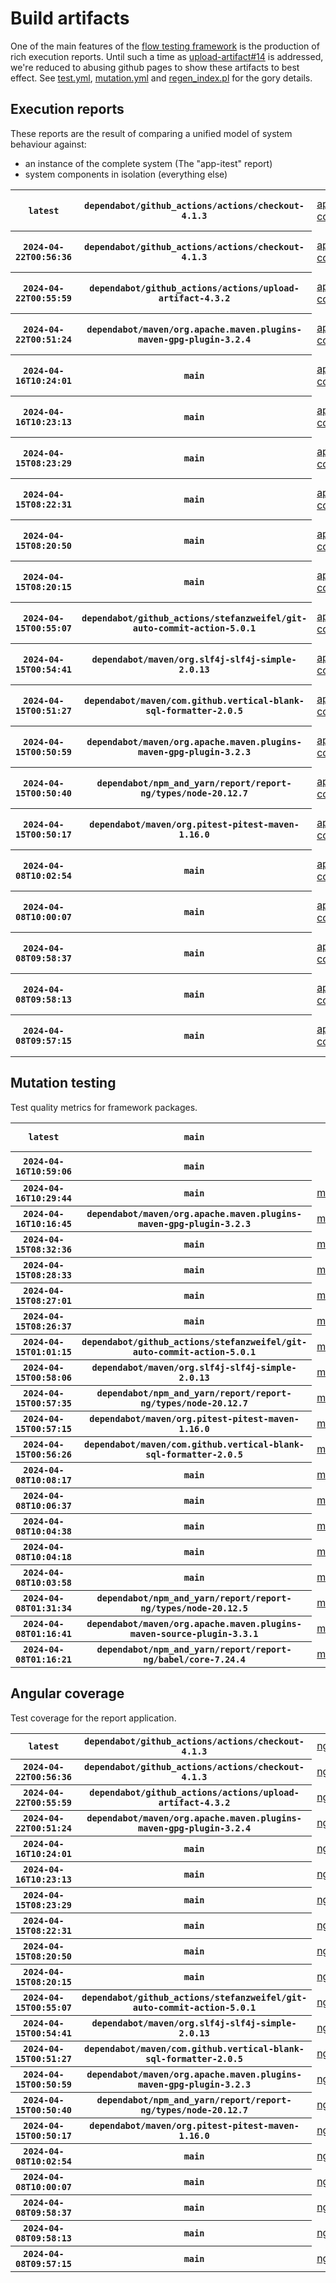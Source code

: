 # Build artifacts

One of the main features of the [flow testing framework](https://github.com/Mastercard/flow) is the production of rich execution reports.
Until such a time as [upload-artifact#14](https://github.com/actions/upload-artifact/issues/14) is addressed, we're reduced to abusing github pages to show these artifacts to best effect.
See [test.yml](https://github.com/Mastercard/flow/blob/main/.github/workflows/test.yml), [mutation.yml](https://github.com/Mastercard/flow/blob/main/.github/workflows/mutation.yml) and [regen_index.pl](https://github.com/Mastercard/flow/blob/pages/regen_index.pl) for the gory details.

## Execution reports

These reports are the result of comparing a unified model of system behaviour against:
 * an instance of the complete system (The "app-itest" report)
 * system components in isolation (everything else)

<!-- start:execution -->
<table>
	<tbody>
		<tr> <th><code>latest</code></th>
			 <th><code>dependabot/github_actions/actions/checkout-4.1.3</code></th>
			<td><a href="execution/latest/app-core/target/mctf/latest/index.html">app-core</a></td>
			<td><a href="execution/latest/app-histogram/target/mctf/latest/index.html">app-histogram</a></td>
			<td><a href="execution/latest/app-itest/target/mctf/latest/index.html">app-itest</a></td>
			<td><a href="execution/latest/app-queue/target/mctf/latest/index.html">app-queue</a></td>
			<td><a href="execution/latest/app-store/target/mctf/latest/index.html">app-store</a></td>
			<td><a href="execution/latest/app-ui/target/mctf/latest/index.html">app-ui</a></td>
			<td><a href="execution/latest/app-web-ui/target/mctf/latest/index.html">app-web-ui</a></td>
		</tr>
		<tr> <th><code>2024-04-22T00:56:36</code></th>
			 <th><code>dependabot/github_actions/actions/checkout-4.1.3</code></th>
			<td><a href="execution/1713747396/app-core/target/mctf/latest/index.html">app-core</a></td>
			<td><a href="execution/1713747396/app-histogram/target/mctf/latest/index.html">app-histogram</a></td>
			<td><a href="execution/1713747396/app-itest/target/mctf/latest/index.html">app-itest</a></td>
			<td><a href="execution/1713747396/app-queue/target/mctf/latest/index.html">app-queue</a></td>
			<td><a href="execution/1713747396/app-store/target/mctf/latest/index.html">app-store</a></td>
			<td><a href="execution/1713747396/app-ui/target/mctf/latest/index.html">app-ui</a></td>
			<td><a href="execution/1713747396/app-web-ui/target/mctf/latest/index.html">app-web-ui</a></td>
		</tr>
		<tr> <th><code>2024-04-22T00:55:59</code></th>
			 <th><code>dependabot/github_actions/actions/upload-artifact-4.3.2</code></th>
			<td><a href="execution/1713747359/app-core/target/mctf/latest/index.html">app-core</a></td>
			<td><a href="execution/1713747359/app-histogram/target/mctf/latest/index.html">app-histogram</a></td>
			<td><a href="execution/1713747359/app-itest/target/mctf/latest/index.html">app-itest</a></td>
			<td><a href="execution/1713747359/app-queue/target/mctf/latest/index.html">app-queue</a></td>
			<td><a href="execution/1713747359/app-store/target/mctf/latest/index.html">app-store</a></td>
			<td><a href="execution/1713747359/app-ui/target/mctf/latest/index.html">app-ui</a></td>
			<td><a href="execution/1713747359/app-web-ui/target/mctf/latest/index.html">app-web-ui</a></td>
		</tr>
		<tr> <th><code>2024-04-22T00:51:24</code></th>
			 <th><code>dependabot/maven/org.apache.maven.plugins-maven-gpg-plugin-3.2.4</code></th>
			<td><a href="execution/1713747084/app-core/target/mctf/latest/index.html">app-core</a></td>
			<td><a href="execution/1713747084/app-histogram/target/mctf/latest/index.html">app-histogram</a></td>
			<td><a href="execution/1713747084/app-itest/target/mctf/latest/index.html">app-itest</a></td>
			<td><a href="execution/1713747084/app-queue/target/mctf/latest/index.html">app-queue</a></td>
			<td><a href="execution/1713747084/app-store/target/mctf/latest/index.html">app-store</a></td>
			<td><a href="execution/1713747084/app-ui/target/mctf/latest/index.html">app-ui</a></td>
			<td><a href="execution/1713747084/app-web-ui/target/mctf/latest/index.html">app-web-ui</a></td>
		</tr>
		<tr> <th><code>2024-04-16T10:24:01</code></th>
			 <th><code>main</code></th>
			<td><a href="execution/1713263041/app-core/target/mctf/latest/index.html">app-core</a></td>
			<td><a href="execution/1713263041/app-histogram/target/mctf/latest/index.html">app-histogram</a></td>
			<td><a href="execution/1713263041/app-itest/target/mctf/latest/index.html">app-itest</a></td>
			<td><a href="execution/1713263041/app-queue/target/mctf/latest/index.html">app-queue</a></td>
			<td><a href="execution/1713263041/app-store/target/mctf/latest/index.html">app-store</a></td>
			<td><a href="execution/1713263041/app-ui/target/mctf/latest/index.html">app-ui</a></td>
			<td><a href="execution/1713263041/app-web-ui/target/mctf/latest/index.html">app-web-ui</a></td>
		</tr>
		<tr> <th><code>2024-04-16T10:23:13</code></th>
			 <th><code>main</code></th>
			<td><a href="execution/1713262993/app-core/target/mctf/latest/index.html">app-core</a></td>
			<td><a href="execution/1713262993/app-histogram/target/mctf/latest/index.html">app-histogram</a></td>
			<td><a href="execution/1713262993/app-itest/target/mctf/latest/index.html">app-itest</a></td>
			<td><a href="execution/1713262993/app-queue/target/mctf/latest/index.html">app-queue</a></td>
			<td><a href="execution/1713262993/app-store/target/mctf/latest/index.html">app-store</a></td>
			<td><a href="execution/1713262993/app-ui/target/mctf/latest/index.html">app-ui</a></td>
			<td><a href="execution/1713262993/app-web-ui/target/mctf/latest/index.html">app-web-ui</a></td>
		</tr>
		<tr> <th><code>2024-04-15T08:23:29</code></th>
			 <th><code>main</code></th>
			<td><a href="execution/1713169409/app-core/target/mctf/latest/index.html">app-core</a></td>
			<td><a href="execution/1713169409/app-histogram/target/mctf/latest/index.html">app-histogram</a></td>
			<td><a href="execution/1713169409/app-itest/target/mctf/latest/index.html">app-itest</a></td>
			<td><a href="execution/1713169409/app-queue/target/mctf/latest/index.html">app-queue</a></td>
			<td><a href="execution/1713169409/app-store/target/mctf/latest/index.html">app-store</a></td>
			<td><a href="execution/1713169409/app-ui/target/mctf/latest/index.html">app-ui</a></td>
			<td><a href="execution/1713169409/app-web-ui/target/mctf/latest/index.html">app-web-ui</a></td>
		</tr>
		<tr> <th><code>2024-04-15T08:22:31</code></th>
			 <th><code>main</code></th>
			<td><a href="execution/1713169351/app-core/target/mctf/latest/index.html">app-core</a></td>
			<td><a href="execution/1713169351/app-histogram/target/mctf/latest/index.html">app-histogram</a></td>
			<td><a href="execution/1713169351/app-itest/target/mctf/latest/index.html">app-itest</a></td>
			<td><a href="execution/1713169351/app-queue/target/mctf/latest/index.html">app-queue</a></td>
			<td><a href="execution/1713169351/app-store/target/mctf/latest/index.html">app-store</a></td>
			<td><a href="execution/1713169351/app-ui/target/mctf/latest/index.html">app-ui</a></td>
			<td><a href="execution/1713169351/app-web-ui/target/mctf/latest/index.html">app-web-ui</a></td>
		</tr>
		<tr> <th><code>2024-04-15T08:20:50</code></th>
			 <th><code>main</code></th>
			<td><a href="execution/1713169250/app-core/target/mctf/latest/index.html">app-core</a></td>
			<td><a href="execution/1713169250/app-histogram/target/mctf/latest/index.html">app-histogram</a></td>
			<td><a href="execution/1713169250/app-itest/target/mctf/latest/index.html">app-itest</a></td>
			<td><a href="execution/1713169250/app-queue/target/mctf/latest/index.html">app-queue</a></td>
			<td><a href="execution/1713169250/app-store/target/mctf/latest/index.html">app-store</a></td>
			<td><a href="execution/1713169250/app-ui/target/mctf/latest/index.html">app-ui</a></td>
			<td><a href="execution/1713169250/app-web-ui/target/mctf/latest/index.html">app-web-ui</a></td>
		</tr>
		<tr> <th><code>2024-04-15T08:20:15</code></th>
			 <th><code>main</code></th>
			<td><a href="execution/1713169215/app-core/target/mctf/latest/index.html">app-core</a></td>
			<td><a href="execution/1713169215/app-histogram/target/mctf/latest/index.html">app-histogram</a></td>
			<td><a href="execution/1713169215/app-itest/target/mctf/latest/index.html">app-itest</a></td>
			<td><a href="execution/1713169215/app-queue/target/mctf/latest/index.html">app-queue</a></td>
			<td><a href="execution/1713169215/app-store/target/mctf/latest/index.html">app-store</a></td>
			<td><a href="execution/1713169215/app-ui/target/mctf/latest/index.html">app-ui</a></td>
			<td><a href="execution/1713169215/app-web-ui/target/mctf/latest/index.html">app-web-ui</a></td>
		</tr>
		<tr> <th><code>2024-04-15T00:55:07</code></th>
			 <th><code>dependabot/github_actions/stefanzweifel/git-auto-commit-action-5.0.1</code></th>
			<td><a href="execution/1713142507/app-core/target/mctf/latest/index.html">app-core</a></td>
			<td><a href="execution/1713142507/app-histogram/target/mctf/latest/index.html">app-histogram</a></td>
			<td><a href="execution/1713142507/app-itest/target/mctf/latest/index.html">app-itest</a></td>
			<td><a href="execution/1713142507/app-queue/target/mctf/latest/index.html">app-queue</a></td>
			<td><a href="execution/1713142507/app-store/target/mctf/latest/index.html">app-store</a></td>
			<td><a href="execution/1713142507/app-ui/target/mctf/latest/index.html">app-ui</a></td>
			<td><a href="execution/1713142507/app-web-ui/target/mctf/latest/index.html">app-web-ui</a></td>
		</tr>
		<tr> <th><code>2024-04-15T00:54:41</code></th>
			 <th><code>dependabot/maven/org.slf4j-slf4j-simple-2.0.13</code></th>
			<td><a href="execution/1713142481/app-core/target/mctf/latest/index.html">app-core</a></td>
			<td><a href="execution/1713142481/app-histogram/target/mctf/latest/index.html">app-histogram</a></td>
			<td><a href="execution/1713142481/app-itest/target/mctf/latest/index.html">app-itest</a></td>
			<td><a href="execution/1713142481/app-queue/target/mctf/latest/index.html">app-queue</a></td>
			<td><a href="execution/1713142481/app-store/target/mctf/latest/index.html">app-store</a></td>
			<td><a href="execution/1713142481/app-ui/target/mctf/latest/index.html">app-ui</a></td>
			<td><a href="execution/1713142481/app-web-ui/target/mctf/latest/index.html">app-web-ui</a></td>
		</tr>
		<tr> <th><code>2024-04-15T00:51:27</code></th>
			 <th><code>dependabot/maven/com.github.vertical-blank-sql-formatter-2.0.5</code></th>
			<td><a href="execution/1713142287/app-core/target/mctf/latest/index.html">app-core</a></td>
			<td><a href="execution/1713142287/app-histogram/target/mctf/latest/index.html">app-histogram</a></td>
			<td><a href="execution/1713142287/app-itest/target/mctf/latest/index.html">app-itest</a></td>
			<td><a href="execution/1713142287/app-queue/target/mctf/latest/index.html">app-queue</a></td>
			<td><a href="execution/1713142287/app-store/target/mctf/latest/index.html">app-store</a></td>
			<td><a href="execution/1713142287/app-ui/target/mctf/latest/index.html">app-ui</a></td>
			<td><a href="execution/1713142287/app-web-ui/target/mctf/latest/index.html">app-web-ui</a></td>
		</tr>
		<tr> <th><code>2024-04-15T00:50:59</code></th>
			 <th><code>dependabot/maven/org.apache.maven.plugins-maven-gpg-plugin-3.2.3</code></th>
			<td><a href="execution/1713142259/app-core/target/mctf/latest/index.html">app-core</a></td>
			<td><a href="execution/1713142259/app-histogram/target/mctf/latest/index.html">app-histogram</a></td>
			<td><a href="execution/1713142259/app-itest/target/mctf/latest/index.html">app-itest</a></td>
			<td><a href="execution/1713142259/app-queue/target/mctf/latest/index.html">app-queue</a></td>
			<td><a href="execution/1713142259/app-store/target/mctf/latest/index.html">app-store</a></td>
			<td><a href="execution/1713142259/app-ui/target/mctf/latest/index.html">app-ui</a></td>
			<td><a href="execution/1713142259/app-web-ui/target/mctf/latest/index.html">app-web-ui</a></td>
		</tr>
		<tr> <th><code>2024-04-15T00:50:40</code></th>
			 <th><code>dependabot/npm_and_yarn/report/report-ng/types/node-20.12.7</code></th>
			<td><a href="execution/1713142240/app-core/target/mctf/latest/index.html">app-core</a></td>
			<td><a href="execution/1713142240/app-histogram/target/mctf/latest/index.html">app-histogram</a></td>
			<td><a href="execution/1713142240/app-itest/target/mctf/latest/index.html">app-itest</a></td>
			<td><a href="execution/1713142240/app-queue/target/mctf/latest/index.html">app-queue</a></td>
			<td><a href="execution/1713142240/app-store/target/mctf/latest/index.html">app-store</a></td>
			<td><a href="execution/1713142240/app-ui/target/mctf/latest/index.html">app-ui</a></td>
			<td><a href="execution/1713142240/app-web-ui/target/mctf/latest/index.html">app-web-ui</a></td>
		</tr>
		<tr> <th><code>2024-04-15T00:50:17</code></th>
			 <th><code>dependabot/maven/org.pitest-pitest-maven-1.16.0</code></th>
			<td><a href="execution/1713142217/app-core/target/mctf/latest/index.html">app-core</a></td>
			<td><a href="execution/1713142217/app-histogram/target/mctf/latest/index.html">app-histogram</a></td>
			<td><a href="execution/1713142217/app-itest/target/mctf/latest/index.html">app-itest</a></td>
			<td><a href="execution/1713142217/app-queue/target/mctf/latest/index.html">app-queue</a></td>
			<td><a href="execution/1713142217/app-store/target/mctf/latest/index.html">app-store</a></td>
			<td><a href="execution/1713142217/app-ui/target/mctf/latest/index.html">app-ui</a></td>
			<td><a href="execution/1713142217/app-web-ui/target/mctf/latest/index.html">app-web-ui</a></td>
		</tr>
		<tr> <th><code>2024-04-08T10:02:54</code></th>
			 <th><code>main</code></th>
			<td><a href="execution/1712570574/app-core/target/mctf/latest/index.html">app-core</a></td>
			<td><a href="execution/1712570574/app-histogram/target/mctf/latest/index.html">app-histogram</a></td>
			<td><a href="execution/1712570574/app-itest/target/mctf/latest/index.html">app-itest</a></td>
			<td><a href="execution/1712570574/app-queue/target/mctf/latest/index.html">app-queue</a></td>
			<td><a href="execution/1712570574/app-store/target/mctf/latest/index.html">app-store</a></td>
			<td><a href="execution/1712570574/app-ui/target/mctf/latest/index.html">app-ui</a></td>
			<td><a href="execution/1712570574/app-web-ui/target/mctf/latest/index.html">app-web-ui</a></td>
		</tr>
		<tr> <th><code>2024-04-08T10:00:07</code></th>
			 <th><code>main</code></th>
			<td><a href="execution/1712570407/app-core/target/mctf/latest/index.html">app-core</a></td>
			<td><a href="execution/1712570407/app-histogram/target/mctf/latest/index.html">app-histogram</a></td>
			<td><a href="execution/1712570407/app-itest/target/mctf/latest/index.html">app-itest</a></td>
			<td><a href="execution/1712570407/app-queue/target/mctf/latest/index.html">app-queue</a></td>
			<td><a href="execution/1712570407/app-store/target/mctf/latest/index.html">app-store</a></td>
			<td><a href="execution/1712570407/app-ui/target/mctf/latest/index.html">app-ui</a></td>
			<td><a href="execution/1712570407/app-web-ui/target/mctf/latest/index.html">app-web-ui</a></td>
		</tr>
		<tr> <th><code>2024-04-08T09:58:37</code></th>
			 <th><code>main</code></th>
			<td><a href="execution/1712570317/app-core/target/mctf/latest/index.html">app-core</a></td>
			<td><a href="execution/1712570317/app-histogram/target/mctf/latest/index.html">app-histogram</a></td>
			<td><a href="execution/1712570317/app-itest/target/mctf/latest/index.html">app-itest</a></td>
			<td><a href="execution/1712570317/app-queue/target/mctf/latest/index.html">app-queue</a></td>
			<td><a href="execution/1712570317/app-store/target/mctf/latest/index.html">app-store</a></td>
			<td><a href="execution/1712570317/app-ui/target/mctf/latest/index.html">app-ui</a></td>
			<td><a href="execution/1712570317/app-web-ui/target/mctf/latest/index.html">app-web-ui</a></td>
		</tr>
		<tr> <th><code>2024-04-08T09:58:13</code></th>
			 <th><code>main</code></th>
			<td><a href="execution/1712570293/app-core/target/mctf/latest/index.html">app-core</a></td>
			<td><a href="execution/1712570293/app-histogram/target/mctf/latest/index.html">app-histogram</a></td>
			<td><a href="execution/1712570293/app-itest/target/mctf/latest/index.html">app-itest</a></td>
			<td><a href="execution/1712570293/app-queue/target/mctf/latest/index.html">app-queue</a></td>
			<td><a href="execution/1712570293/app-store/target/mctf/latest/index.html">app-store</a></td>
			<td><a href="execution/1712570293/app-ui/target/mctf/latest/index.html">app-ui</a></td>
			<td><a href="execution/1712570293/app-web-ui/target/mctf/latest/index.html">app-web-ui</a></td>
		</tr>
		<tr> <th><code>2024-04-08T09:57:15</code></th>
			 <th><code>main</code></th>
			<td><a href="execution/1712570235/app-core/target/mctf/latest/index.html">app-core</a></td>
			<td><a href="execution/1712570235/app-histogram/target/mctf/latest/index.html">app-histogram</a></td>
			<td><a href="execution/1712570235/app-itest/target/mctf/latest/index.html">app-itest</a></td>
			<td><a href="execution/1712570235/app-queue/target/mctf/latest/index.html">app-queue</a></td>
			<td><a href="execution/1712570235/app-store/target/mctf/latest/index.html">app-store</a></td>
			<td><a href="execution/1712570235/app-ui/target/mctf/latest/index.html">app-ui</a></td>
			<td><a href="execution/1712570235/app-web-ui/target/mctf/latest/index.html">app-web-ui</a></td>
		</tr>
	</tbody>
</table>
<!-- end:execution -->

## Mutation testing

Test quality metrics for framework packages.

<!-- start:mutation -->
<table>
	<tbody>
		<tr> <th><code>latest</code></th>
			 <th><code>main</code></th>
			<td></td>
			<td><a href="mutation/latest/mutation_report/index.html">mutation_report</a></td>
			<td><a href="mutation/latest/project_mutation_reports/aggregator/target/pit-reports/index.html">project_mutation_reports/aggregator/target/pit-reports</a></td>
			<td><a href="mutation/latest/project_mutation_reports/api/target/pit-reports/index.html">project_mutation_reports/api/target/pit-reports</a></td>
			<td><a href="mutation/latest/project_mutation_reports/assert/assert-core/target/pit-reports/index.html">project_mutation_reports/assert/assert-core/target/pit-reports</a></td>
			<td><a href="mutation/latest/project_mutation_reports/assert/assert-filter/target/pit-reports/index.html">project_mutation_reports/assert/assert-filter/target/pit-reports</a></td>
			<td><a href="mutation/latest/project_mutation_reports/assert/assert-junit5/target/pit-reports/index.html">project_mutation_reports/assert/assert-junit5/target/pit-reports</a></td>
			<td><a href="mutation/latest/project_mutation_reports/builder/target/pit-reports/index.html">project_mutation_reports/builder/target/pit-reports</a></td>
			<td><a href="mutation/latest/project_mutation_reports/message/message-core/target/pit-reports/index.html">project_mutation_reports/message/message-core/target/pit-reports</a></td>
			<td><a href="mutation/latest/project_mutation_reports/message/message-http/target/pit-reports/index.html">project_mutation_reports/message/message-http/target/pit-reports</a></td>
			<td><a href="mutation/latest/project_mutation_reports/message/message-json/target/pit-reports/index.html">project_mutation_reports/message/message-json/target/pit-reports</a></td>
			<td><a href="mutation/latest/project_mutation_reports/message/message-sql/target/pit-reports/index.html">project_mutation_reports/message/message-sql/target/pit-reports</a></td>
			<td><a href="mutation/latest/project_mutation_reports/message/message-text/target/pit-reports/index.html">project_mutation_reports/message/message-text/target/pit-reports</a></td>
			<td><a href="mutation/latest/project_mutation_reports/message/message-web/target/pit-reports/index.html">project_mutation_reports/message/message-web/target/pit-reports</a></td>
			<td><a href="mutation/latest/project_mutation_reports/message/message-xml/target/pit-reports/index.html">project_mutation_reports/message/message-xml/target/pit-reports</a></td>
			<td><a href="mutation/latest/project_mutation_reports/model/target/pit-reports/index.html">project_mutation_reports/model/target/pit-reports</a></td>
			<td><a href="mutation/latest/project_mutation_reports/report/duct/target/pit-reports/index.html">project_mutation_reports/report/duct/target/pit-reports</a></td>
			<td><a href="mutation/latest/project_mutation_reports/report/report-core/target/pit-reports/index.html">project_mutation_reports/report/report-core/target/pit-reports</a></td>
			<td><a href="mutation/latest/project_mutation_reports/validation/validation-core/target/pit-reports/index.html">project_mutation_reports/validation/validation-core/target/pit-reports</a></td>
			<td><a href="mutation/latest/project_mutation_reports/validation/validation-junit5/target/pit-reports/index.html">project_mutation_reports/validation/validation-junit5/target/pit-reports</a></td>
		</tr>
		<tr> <th><code>2024-04-16T10:59:06</code></th>
			 <th><code>main</code></th>
			<td></td>
			<td><a href="mutation/1713265146/mutation_report/index.html">mutation_report</a></td>
			<td><a href="mutation/1713265146/project_mutation_reports/aggregator/target/pit-reports/index.html">project_mutation_reports/aggregator/target/pit-reports</a></td>
			<td><a href="mutation/1713265146/project_mutation_reports/api/target/pit-reports/index.html">project_mutation_reports/api/target/pit-reports</a></td>
			<td><a href="mutation/1713265146/project_mutation_reports/assert/assert-core/target/pit-reports/index.html">project_mutation_reports/assert/assert-core/target/pit-reports</a></td>
			<td><a href="mutation/1713265146/project_mutation_reports/assert/assert-filter/target/pit-reports/index.html">project_mutation_reports/assert/assert-filter/target/pit-reports</a></td>
			<td><a href="mutation/1713265146/project_mutation_reports/assert/assert-junit5/target/pit-reports/index.html">project_mutation_reports/assert/assert-junit5/target/pit-reports</a></td>
			<td><a href="mutation/1713265146/project_mutation_reports/builder/target/pit-reports/index.html">project_mutation_reports/builder/target/pit-reports</a></td>
			<td><a href="mutation/1713265146/project_mutation_reports/message/message-core/target/pit-reports/index.html">project_mutation_reports/message/message-core/target/pit-reports</a></td>
			<td><a href="mutation/1713265146/project_mutation_reports/message/message-http/target/pit-reports/index.html">project_mutation_reports/message/message-http/target/pit-reports</a></td>
			<td><a href="mutation/1713265146/project_mutation_reports/message/message-json/target/pit-reports/index.html">project_mutation_reports/message/message-json/target/pit-reports</a></td>
			<td><a href="mutation/1713265146/project_mutation_reports/message/message-sql/target/pit-reports/index.html">project_mutation_reports/message/message-sql/target/pit-reports</a></td>
			<td><a href="mutation/1713265146/project_mutation_reports/message/message-text/target/pit-reports/index.html">project_mutation_reports/message/message-text/target/pit-reports</a></td>
			<td><a href="mutation/1713265146/project_mutation_reports/message/message-web/target/pit-reports/index.html">project_mutation_reports/message/message-web/target/pit-reports</a></td>
			<td><a href="mutation/1713265146/project_mutation_reports/message/message-xml/target/pit-reports/index.html">project_mutation_reports/message/message-xml/target/pit-reports</a></td>
			<td><a href="mutation/1713265146/project_mutation_reports/model/target/pit-reports/index.html">project_mutation_reports/model/target/pit-reports</a></td>
			<td><a href="mutation/1713265146/project_mutation_reports/report/duct/target/pit-reports/index.html">project_mutation_reports/report/duct/target/pit-reports</a></td>
			<td><a href="mutation/1713265146/project_mutation_reports/report/report-core/target/pit-reports/index.html">project_mutation_reports/report/report-core/target/pit-reports</a></td>
			<td><a href="mutation/1713265146/project_mutation_reports/validation/validation-core/target/pit-reports/index.html">project_mutation_reports/validation/validation-core/target/pit-reports</a></td>
			<td><a href="mutation/1713265146/project_mutation_reports/validation/validation-junit5/target/pit-reports/index.html">project_mutation_reports/validation/validation-junit5/target/pit-reports</a></td>
		</tr>
		<tr> <th><code>2024-04-16T10:29:44</code></th>
			 <th><code>main</code></th>
			<td><a href="mutation/1713263384/mutation_report/index.html">mutation</a></td>
			<td></td>
			<td></td>
			<td></td>
			<td></td>
			<td></td>
			<td></td>
			<td></td>
			<td></td>
			<td></td>
			<td></td>
			<td></td>
			<td></td>
			<td></td>
			<td></td>
			<td></td>
			<td></td>
			<td></td>
			<td></td>
			<td></td>
		</tr>
		<tr> <th><code>2024-04-16T10:16:45</code></th>
			 <th><code>dependabot/maven/org.apache.maven.plugins-maven-gpg-plugin-3.2.3</code></th>
			<td><a href="mutation/1713262605/mutation_report/index.html">mutation</a></td>
			<td></td>
			<td></td>
			<td></td>
			<td></td>
			<td></td>
			<td></td>
			<td></td>
			<td></td>
			<td></td>
			<td></td>
			<td></td>
			<td></td>
			<td></td>
			<td></td>
			<td></td>
			<td></td>
			<td></td>
			<td></td>
			<td></td>
		</tr>
		<tr> <th><code>2024-04-15T08:32:36</code></th>
			 <th><code>main</code></th>
			<td><a href="mutation/1713169956/mutation_report/index.html">mutation</a></td>
			<td></td>
			<td></td>
			<td></td>
			<td></td>
			<td></td>
			<td></td>
			<td></td>
			<td></td>
			<td></td>
			<td></td>
			<td></td>
			<td></td>
			<td></td>
			<td></td>
			<td></td>
			<td></td>
			<td></td>
			<td></td>
			<td></td>
		</tr>
		<tr> <th><code>2024-04-15T08:28:33</code></th>
			 <th><code>main</code></th>
			<td><a href="mutation/1713169713/mutation_report/index.html">mutation</a></td>
			<td></td>
			<td></td>
			<td></td>
			<td></td>
			<td></td>
			<td></td>
			<td></td>
			<td></td>
			<td></td>
			<td></td>
			<td></td>
			<td></td>
			<td></td>
			<td></td>
			<td></td>
			<td></td>
			<td></td>
			<td></td>
			<td></td>
		</tr>
		<tr> <th><code>2024-04-15T08:27:01</code></th>
			 <th><code>main</code></th>
			<td><a href="mutation/1713169621/mutation_report/index.html">mutation</a></td>
			<td></td>
			<td></td>
			<td></td>
			<td></td>
			<td></td>
			<td></td>
			<td></td>
			<td></td>
			<td></td>
			<td></td>
			<td></td>
			<td></td>
			<td></td>
			<td></td>
			<td></td>
			<td></td>
			<td></td>
			<td></td>
			<td></td>
		</tr>
		<tr> <th><code>2024-04-15T08:26:37</code></th>
			 <th><code>main</code></th>
			<td><a href="mutation/1713169597/mutation_report/index.html">mutation</a></td>
			<td></td>
			<td></td>
			<td></td>
			<td></td>
			<td></td>
			<td></td>
			<td></td>
			<td></td>
			<td></td>
			<td></td>
			<td></td>
			<td></td>
			<td></td>
			<td></td>
			<td></td>
			<td></td>
			<td></td>
			<td></td>
			<td></td>
		</tr>
		<tr> <th><code>2024-04-15T01:01:15</code></th>
			 <th><code>dependabot/github_actions/stefanzweifel/git-auto-commit-action-5.0.1</code></th>
			<td><a href="mutation/1713142875/mutation_report/index.html">mutation</a></td>
			<td></td>
			<td></td>
			<td></td>
			<td></td>
			<td></td>
			<td></td>
			<td></td>
			<td></td>
			<td></td>
			<td></td>
			<td></td>
			<td></td>
			<td></td>
			<td></td>
			<td></td>
			<td></td>
			<td></td>
			<td></td>
			<td></td>
		</tr>
		<tr> <th><code>2024-04-15T00:58:06</code></th>
			 <th><code>dependabot/maven/org.slf4j-slf4j-simple-2.0.13</code></th>
			<td><a href="mutation/1713142686/mutation_report/index.html">mutation</a></td>
			<td></td>
			<td></td>
			<td></td>
			<td></td>
			<td></td>
			<td></td>
			<td></td>
			<td></td>
			<td></td>
			<td></td>
			<td></td>
			<td></td>
			<td></td>
			<td></td>
			<td></td>
			<td></td>
			<td></td>
			<td></td>
			<td></td>
		</tr>
		<tr> <th><code>2024-04-15T00:57:35</code></th>
			 <th><code>dependabot/npm_and_yarn/report/report-ng/types/node-20.12.7</code></th>
			<td><a href="mutation/1713142655/mutation_report/index.html">mutation</a></td>
			<td></td>
			<td></td>
			<td></td>
			<td></td>
			<td></td>
			<td></td>
			<td></td>
			<td></td>
			<td></td>
			<td></td>
			<td></td>
			<td></td>
			<td></td>
			<td></td>
			<td></td>
			<td></td>
			<td></td>
			<td></td>
			<td></td>
		</tr>
		<tr> <th><code>2024-04-15T00:57:15</code></th>
			 <th><code>dependabot/maven/org.pitest-pitest-maven-1.16.0</code></th>
			<td><a href="mutation/1713142635/mutation_report/index.html">mutation</a></td>
			<td></td>
			<td></td>
			<td></td>
			<td></td>
			<td></td>
			<td></td>
			<td></td>
			<td></td>
			<td></td>
			<td></td>
			<td></td>
			<td></td>
			<td></td>
			<td></td>
			<td></td>
			<td></td>
			<td></td>
			<td></td>
			<td></td>
		</tr>
		<tr> <th><code>2024-04-15T00:56:26</code></th>
			 <th><code>dependabot/maven/com.github.vertical-blank-sql-formatter-2.0.5</code></th>
			<td><a href="mutation/1713142586/mutation_report/index.html">mutation</a></td>
			<td></td>
			<td></td>
			<td></td>
			<td></td>
			<td></td>
			<td></td>
			<td></td>
			<td></td>
			<td></td>
			<td></td>
			<td></td>
			<td></td>
			<td></td>
			<td></td>
			<td></td>
			<td></td>
			<td></td>
			<td></td>
			<td></td>
		</tr>
		<tr> <th><code>2024-04-08T10:08:17</code></th>
			 <th><code>main</code></th>
			<td><a href="mutation/1712570897/mutation_report/index.html">mutation</a></td>
			<td></td>
			<td></td>
			<td></td>
			<td></td>
			<td></td>
			<td></td>
			<td></td>
			<td></td>
			<td></td>
			<td></td>
			<td></td>
			<td></td>
			<td></td>
			<td></td>
			<td></td>
			<td></td>
			<td></td>
			<td></td>
			<td></td>
		</tr>
		<tr> <th><code>2024-04-08T10:06:37</code></th>
			 <th><code>main</code></th>
			<td><a href="mutation/1712570797/mutation_report/index.html">mutation</a></td>
			<td></td>
			<td></td>
			<td></td>
			<td></td>
			<td></td>
			<td></td>
			<td></td>
			<td></td>
			<td></td>
			<td></td>
			<td></td>
			<td></td>
			<td></td>
			<td></td>
			<td></td>
			<td></td>
			<td></td>
			<td></td>
			<td></td>
		</tr>
		<tr> <th><code>2024-04-08T10:04:38</code></th>
			 <th><code>main</code></th>
			<td><a href="mutation/1712570678/mutation_report/index.html">mutation</a></td>
			<td></td>
			<td></td>
			<td></td>
			<td></td>
			<td></td>
			<td></td>
			<td></td>
			<td></td>
			<td></td>
			<td></td>
			<td></td>
			<td></td>
			<td></td>
			<td></td>
			<td></td>
			<td></td>
			<td></td>
			<td></td>
			<td></td>
		</tr>
		<tr> <th><code>2024-04-08T10:04:18</code></th>
			 <th><code>main</code></th>
			<td><a href="mutation/1712570658/mutation_report/index.html">mutation</a></td>
			<td></td>
			<td></td>
			<td></td>
			<td></td>
			<td></td>
			<td></td>
			<td></td>
			<td></td>
			<td></td>
			<td></td>
			<td></td>
			<td></td>
			<td></td>
			<td></td>
			<td></td>
			<td></td>
			<td></td>
			<td></td>
			<td></td>
		</tr>
		<tr> <th><code>2024-04-08T10:03:58</code></th>
			 <th><code>main</code></th>
			<td><a href="mutation/1712570638/mutation_report/index.html">mutation</a></td>
			<td></td>
			<td></td>
			<td></td>
			<td></td>
			<td></td>
			<td></td>
			<td></td>
			<td></td>
			<td></td>
			<td></td>
			<td></td>
			<td></td>
			<td></td>
			<td></td>
			<td></td>
			<td></td>
			<td></td>
			<td></td>
			<td></td>
		</tr>
		<tr> <th><code>2024-04-08T01:31:34</code></th>
			 <th><code>dependabot/npm_and_yarn/report/report-ng/types/node-20.12.5</code></th>
			<td><a href="mutation/1712539894/mutation_report/index.html">mutation</a></td>
			<td></td>
			<td></td>
			<td></td>
			<td></td>
			<td></td>
			<td></td>
			<td></td>
			<td></td>
			<td></td>
			<td></td>
			<td></td>
			<td></td>
			<td></td>
			<td></td>
			<td></td>
			<td></td>
			<td></td>
			<td></td>
			<td></td>
		</tr>
		<tr> <th><code>2024-04-08T01:16:41</code></th>
			 <th><code>dependabot/maven/org.apache.maven.plugins-maven-source-plugin-3.3.1</code></th>
			<td><a href="mutation/1712539001/mutation_report/index.html">mutation</a></td>
			<td></td>
			<td></td>
			<td></td>
			<td></td>
			<td></td>
			<td></td>
			<td></td>
			<td></td>
			<td></td>
			<td></td>
			<td></td>
			<td></td>
			<td></td>
			<td></td>
			<td></td>
			<td></td>
			<td></td>
			<td></td>
			<td></td>
		</tr>
		<tr> <th><code>2024-04-08T01:16:21</code></th>
			 <th><code>dependabot/npm_and_yarn/report/report-ng/babel/core-7.24.4</code></th>
			<td><a href="mutation/1712538981/mutation_report/index.html">mutation</a></td>
			<td></td>
			<td></td>
			<td></td>
			<td></td>
			<td></td>
			<td></td>
			<td></td>
			<td></td>
			<td></td>
			<td></td>
			<td></td>
			<td></td>
			<td></td>
			<td></td>
			<td></td>
			<td></td>
			<td></td>
			<td></td>
			<td></td>
		</tr>
	</tbody>
</table>
<!-- end:mutation -->

## Angular coverage

Test coverage for the report application.

<!-- start:ng_coverage -->
<table>
	<tbody>
		<tr> <th><code>latest</code></th>
			 <th><code>dependabot/github_actions/actions/checkout-4.1.3</code></th>
			<td><a href="ng_coverage/latest/report/index.html">ng_coverage</a></td>
		</tr>
		<tr> <th><code>2024-04-22T00:56:36</code></th>
			 <th><code>dependabot/github_actions/actions/checkout-4.1.3</code></th>
			<td><a href="ng_coverage/1713747396/report/index.html">ng_coverage</a></td>
		</tr>
		<tr> <th><code>2024-04-22T00:55:59</code></th>
			 <th><code>dependabot/github_actions/actions/upload-artifact-4.3.2</code></th>
			<td><a href="ng_coverage/1713747359/report/index.html">ng_coverage</a></td>
		</tr>
		<tr> <th><code>2024-04-22T00:51:24</code></th>
			 <th><code>dependabot/maven/org.apache.maven.plugins-maven-gpg-plugin-3.2.4</code></th>
			<td><a href="ng_coverage/1713747084/report/index.html">ng_coverage</a></td>
		</tr>
		<tr> <th><code>2024-04-16T10:24:01</code></th>
			 <th><code>main</code></th>
			<td><a href="ng_coverage/1713263041/report/index.html">ng_coverage</a></td>
		</tr>
		<tr> <th><code>2024-04-16T10:23:13</code></th>
			 <th><code>main</code></th>
			<td><a href="ng_coverage/1713262993/report/index.html">ng_coverage</a></td>
		</tr>
		<tr> <th><code>2024-04-15T08:23:29</code></th>
			 <th><code>main</code></th>
			<td><a href="ng_coverage/1713169409/report/index.html">ng_coverage</a></td>
		</tr>
		<tr> <th><code>2024-04-15T08:22:31</code></th>
			 <th><code>main</code></th>
			<td><a href="ng_coverage/1713169351/report/index.html">ng_coverage</a></td>
		</tr>
		<tr> <th><code>2024-04-15T08:20:50</code></th>
			 <th><code>main</code></th>
			<td><a href="ng_coverage/1713169250/report/index.html">ng_coverage</a></td>
		</tr>
		<tr> <th><code>2024-04-15T08:20:15</code></th>
			 <th><code>main</code></th>
			<td><a href="ng_coverage/1713169215/report/index.html">ng_coverage</a></td>
		</tr>
		<tr> <th><code>2024-04-15T00:55:07</code></th>
			 <th><code>dependabot/github_actions/stefanzweifel/git-auto-commit-action-5.0.1</code></th>
			<td><a href="ng_coverage/1713142507/report/index.html">ng_coverage</a></td>
		</tr>
		<tr> <th><code>2024-04-15T00:54:41</code></th>
			 <th><code>dependabot/maven/org.slf4j-slf4j-simple-2.0.13</code></th>
			<td><a href="ng_coverage/1713142481/report/index.html">ng_coverage</a></td>
		</tr>
		<tr> <th><code>2024-04-15T00:51:27</code></th>
			 <th><code>dependabot/maven/com.github.vertical-blank-sql-formatter-2.0.5</code></th>
			<td><a href="ng_coverage/1713142287/report/index.html">ng_coverage</a></td>
		</tr>
		<tr> <th><code>2024-04-15T00:50:59</code></th>
			 <th><code>dependabot/maven/org.apache.maven.plugins-maven-gpg-plugin-3.2.3</code></th>
			<td><a href="ng_coverage/1713142259/report/index.html">ng_coverage</a></td>
		</tr>
		<tr> <th><code>2024-04-15T00:50:40</code></th>
			 <th><code>dependabot/npm_and_yarn/report/report-ng/types/node-20.12.7</code></th>
			<td><a href="ng_coverage/1713142240/report/index.html">ng_coverage</a></td>
		</tr>
		<tr> <th><code>2024-04-15T00:50:17</code></th>
			 <th><code>dependabot/maven/org.pitest-pitest-maven-1.16.0</code></th>
			<td><a href="ng_coverage/1713142217/report/index.html">ng_coverage</a></td>
		</tr>
		<tr> <th><code>2024-04-08T10:02:54</code></th>
			 <th><code>main</code></th>
			<td><a href="ng_coverage/1712570574/report/index.html">ng_coverage</a></td>
		</tr>
		<tr> <th><code>2024-04-08T10:00:07</code></th>
			 <th><code>main</code></th>
			<td><a href="ng_coverage/1712570407/report/index.html">ng_coverage</a></td>
		</tr>
		<tr> <th><code>2024-04-08T09:58:37</code></th>
			 <th><code>main</code></th>
			<td><a href="ng_coverage/1712570317/report/index.html">ng_coverage</a></td>
		</tr>
		<tr> <th><code>2024-04-08T09:58:13</code></th>
			 <th><code>main</code></th>
			<td><a href="ng_coverage/1712570293/report/index.html">ng_coverage</a></td>
		</tr>
		<tr> <th><code>2024-04-08T09:57:15</code></th>
			 <th><code>main</code></th>
			<td><a href="ng_coverage/1712570235/report/index.html">ng_coverage</a></td>
		</tr>
	</tbody>
</table>
<!-- end:ng_coverage -->